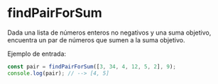# findPairForSum

Dada una lista de números enteros no negativos y una suma objetivo, encuentra un
par de números que sumen a la suma objetivo.

Ejemplo de entrada:

```js
const pair = findPairForSum([3, 34, 4, 12, 5, 2], 9);
console.log(pair); // --> [4, 5]

```
